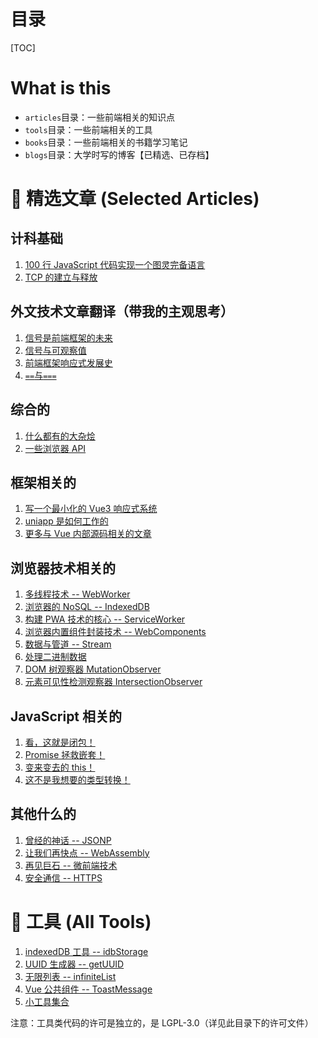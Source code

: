 # 目录

[TOC]

# What is this

- `articles`目录：一些前端相关的知识点
- `tools`目录：一些前端相关的工具
- `books`目录：一些前端相关的书籍学习笔记
- `blogs`目录：大学时写的博客【已精选、已存档】

# 🤪 精选文章 (Selected Articles)

## 计科基础

1. [100 行 JavaScript 代码实现一个图灵完备语言](./articles/CSBase/BF/index.md)
2. [TCP 的建立与释放](./articles/CSBase/TCP/index.md)

## 外文技术文章翻译（带我的主观思考）

1. [信号是前端框架的未来](./articles/translated/signals-vs-observables.md)
2. [信号与可观察值](./articles/translated/signals-vs-observables.md)
3. [前端框架响应式发展史](./articles/translated/history-of-reactivity.md)
4. [`==`与`===`](./articles/translated/double-equal-vs-triple-equal.md)

## 综合的

1. [什么都有的大杂烩](./essence.md)
2. [一些浏览器 API](./articles/%E6%B5%8F%E8%A7%88%E5%99%A8%E6%8A%80%E6%9C%AF/APIs.md)

## 框架相关的

1. [写一个最小化的 Vue3 响应式系统](./articles/%E6%B7%B1%E5%85%A5%E5%89%8D%E7%AB%AF%E6%A1%86%E6%9E%B6/Vue3/%E5%93%8D%E5%BA%94%E5%BC%8F%E7%B3%BB%E7%BB%9F%E4%B8%8E%E4%BE%9D%E8%B5%96%E6%94%B6%E9%9B%86/index.md)
2. [uniapp 是如何工作的](./articles/uniapp%E5%9F%BA%E6%9C%AC%E6%80%9D%E6%83%B3/index.md)
3. [更多与 Vue 内部源码相关的文章](https://github.com/Vladimirirr/HowVueWorksSealeded)

## 浏览器技术相关的

1. [多线程技术 -- WebWorker](./articles/%E6%B5%8F%E8%A7%88%E5%99%A8%E6%8A%80%E6%9C%AF/WebWorker/index.md)
2. [浏览器的 NoSQL -- IndexedDB](./articles/%E6%B5%8F%E8%A7%88%E5%99%A8%E6%8A%80%E6%9C%AF/IndexedDB/index.md)
3. [构建 PWA 技术的核心 -- ServiceWorker](./articles/%E6%B5%8F%E8%A7%88%E5%99%A8%E6%8A%80%E6%9C%AF/ServiceWorker/index.md)
4. [浏览器内置组件封装技术 -- WebComponents](./articles/%E6%B5%8F%E8%A7%88%E5%99%A8%E6%8A%80%E6%9C%AF/WebComponents/index.md)
5. [数据与管道 -- Stream](./articles/%E6%B5%8F%E8%A7%88%E5%99%A8%E6%8A%80%E6%9C%AF/Stream/index.md)
6. [处理二进制数据](./articles/%E6%B5%8F%E8%A7%88%E5%99%A8%E6%8A%80%E6%9C%AF/HandleBinary/index.md)
7. [DOM 树观察器 MutationObserver](./articles/%E6%B5%8F%E8%A7%88%E5%99%A8%E6%8A%80%E6%9C%AF/DomObserver/MutationObserver.md)
8. [元素可见性检测观察器 IntersectionObserver](./articles/%E6%B5%8F%E8%A7%88%E5%99%A8%E6%8A%80%E6%9C%AF/DomObserver/IntersectionObserver.md)

## JavaScript 相关的

1. [看，这就是闭包！](./articles/JavaScript%E7%9B%B8%E5%85%B3/%E9%97%AD%E5%8C%85/index.md)
2. [Promise 拯救嵌套！](./articles/JavaScript%E7%9B%B8%E5%85%B3/Promise/index.md)
3. [变来变去的 this！](./articles/JavaScript%E7%9B%B8%E5%85%B3/%E5%85%B3%E9%94%AE%E8%AF%8Dthis/index.md)
4. [这不是我想要的类型转换！](./articles/JavaScript%E7%9B%B8%E5%85%B3/%E7%B1%BB%E5%9E%8B%E8%BD%AC%E6%8D%A2/index.md)

## 其他什么的

1. [曾经的神话 -- JSONP](./articles/%E6%B5%8F%E8%A7%88%E5%99%A8%E6%8A%80%E6%9C%AF/JSONP.md)
2. [让我们再快点 -- WebAssembly](./articles/WebAssembly/index.md)
3. [再见巨石 -- 微前端技术](./articles/%E5%BE%AE%E5%89%8D%E7%AB%AF/index.md)
4. [安全通信 -- HTTPS](./articles/HTTPS/index.md)

# 🐂 工具 (All Tools)

1. [indexedDB 工具 -- idbStorage](./tools/idbStorage/)
2. [UUID 生成器 -- getUUID](./tools/getUUID/)
3. [无限列表 -- infiniteList](./tools/infiniteList/)
4. [Vue 公共组件 -- ToastMessage](./tools/VueToastMessage/)
5. [小工具集合](./tools/utilities/)

注意：工具类代码的许可是独立的，是 LGPL-3.0（详见此目录下的许可文件）
